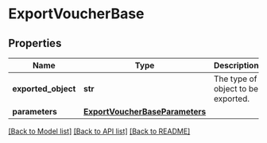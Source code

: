 # ExportVoucherBase


## Properties
Name | Type | Description | Notes
------------ | ------------- | ------------- | -------------
**exported_object** | **str** | The type of object to be exported. | [default to 'voucher']
**parameters** | [**ExportVoucherBaseParameters**](ExportVoucherBaseParameters.md) |  | [optional] 

[[Back to Model list]](../README.md#documentation-for-models) [[Back to API list]](../README.md#documentation-for-api-endpoints) [[Back to README]](../README.md)


